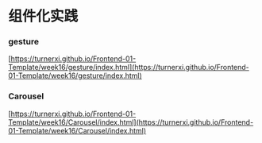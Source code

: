 # 组件化实践

### gesture

[https://turnerxi.github.io/Frontend-01-Template/week16/gesture/index.html](https://turnerxi.github.io/Frontend-01-Template/week16/gesture/index.html)

### Carousel

[https://turnerxi.github.io/Frontend-01-Template/week16/Carousel/index.html](https://turnerxi.github.io/Frontend-01-Template/week16/Carousel/index.html)
